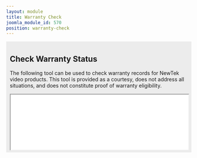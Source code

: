 ```yaml
---
layout: module
title: Warranty Check
joomla_module_id: 570
position: warranty-check
---
```

<script type="text/javascript">// <![CDATA[
/* free code from dyn-web.com */
function getDocHeight(doc) {
    doc = doc || document;
    // from http://stackoverflow.com/questions/1145850/get-height-of-entire-document-with-javascript
    var body = doc.body, html = doc.documentElement;
    var height = Math.max( body.scrollHeight, body.offsetHeight, 
        html.clientHeight, html.scrollHeight, html.offsetHeight );
    return height;
}
function setIframeHeight(id) {
    var ifrm = document.getElementById(id);
    var doc = ifrm.contentDocument? ifrm.contentDocument: ifrm.contentWindow.document;
    ifrm.style.visibility = 'hidden';
    ifrm.style.height = "10px"; // reset to minimal height in case going from longer to shorter doc
    // some IE versions need a bit added or scrollbar appears
    ifrm.style.height = getDocHeight( doc ) + 4 + "px";
    ifrm.style.visibility = 'visible';
}
// ]]></script>
<div style="background-color: #ececec; padding: 5px 10px;">
<h2>Check Warranty Status</h2>
<p>The following tool can be used to check warranty records for NewTek video products. This tool is provided as a courtesy, does not address all situations, and does not constitute proof of warranty eligibility.</p>
<iframe id="ifrm" name="ifrm" src="siteIncludes/warranty.php" onload="setIframeHeight(this.id)" style="width: 100%;" width="100%"></iframe></div>
<div style="height: 10px;">&nbsp;</div>
